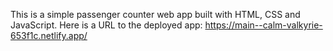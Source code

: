 This is a simple passenger counter web app built with HTML, CSS and JavaScript.
Here is a URL to the deployed app: https://main--calm-valkyrie-653f1c.netlify.app/
